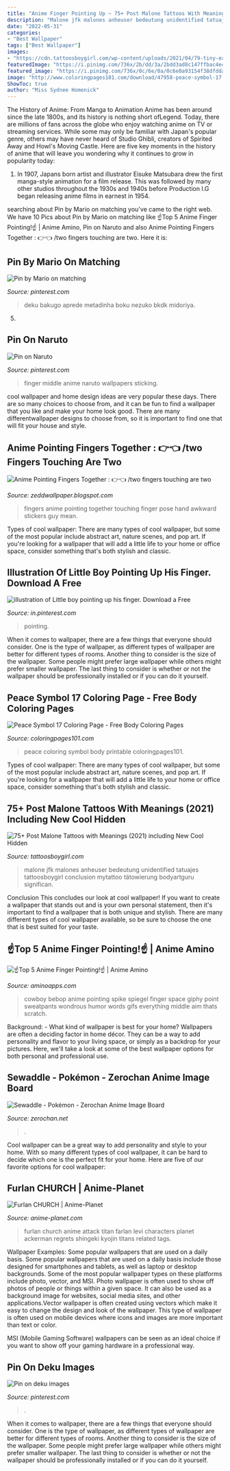```yaml
---
title: "Anime Finger Pointing Up ~ 75+ Post Malone Tattoos With Meanings (2021) Including New Cool Hidden"
description: "Malone jfk malones anheuser bedeutung unidentified tatuajes tattoosboygirl conclusion mytattoo tätowierung bodyartguru significan"
date: "2022-05-31"
categories:
- "Best Wallpaper"
tags: ["Best Wallpaper"]
images:
- "https://cdn.tattoosboygirl.com/wp-content/uploads/2021/04/79-tiny-eagle-tattoo-450x450.jpg"
featuredImage: "https://i.pinimg.com/736x/2b/dd/3a/2bdd3ad8c147ffbac4e4f07c2f0c3024.jpg"
featured_image: "https://i.pinimg.com/736x/0c/6e/0a/0c6e0a93154f38dfdda885dafb5076fb.jpg"
image: "http://www.coloringpages101.com/download/47958-peace-symbol-17.jpg"
ShowToc: true
author: "Miss Sydnee Homenick"
---
```



The History of Anime: From Manga to Animation
Anime has been around since the late 1800s, and its history is nothing short ofLegend. Today, there are millions of fans across the globe who enjoy watching anime on TV or streaming services. While some may only be familiar with Japan's popular genre, others may have never heard of Studio Ghibli, creators of Spirited Away and Howl's Moving Castle. Here are five key moments in the history of anime that will leave you wondering why it continues to grow in popularity today:
1) In 1907, Japans born artist and illustrator Eisuke Matsubara drew the first manga-style animation for a film release. This was followed by many other studios throughout the 1930s and 1940s before Production I.G began releasing anime films in earnest in 1954.

	

		
searching about Pin by Mario on matching you've came to the right web. We have 10 Pics about Pin by Mario on matching like ☝Top 5 Anime Finger Pointing!☝ | Anime Amino, Pin on Naruto and also Anime Pointing Fingers Together : 👉👈 /two fingers touching are two. Here it is:
		
    
## Pin By Mario On Matching

<img loading=lazy src="https://i.pinimg.com/736x/96/6d/30/966d30378b566332569432abd5474e74.jpg" onerror="this.onerror=null;this.src='https://tse4.mm.bing.net/th?id=OIP.LHyLIUMyEZyi9RYNWZ4OtQHaLi&amp;pid=15.1';" alt="Pin by Mario on matching">

_Source: pinterest.com_

>deku bakugo aprede metadinha boku nezuko bkdk midoriya. 

	

5.

    
## Pin On Naruto

<img loading=lazy src="https://i.pinimg.com/736x/a5/35/e1/a535e1dae5a8cf07a8ea062244ccbb45.jpg" onerror="this.onerror=null;this.src='https://tse3.mm.bing.net/th?id=OIP.VoxNMcbgWYdKTRZxsZuGnAHaLu&amp;pid=15.1';" alt="Pin on Naruto">

_Source: pinterest.com_

>finger middle anime naruto wallpapers sticking. 

	

cool wallpaper and home design ideas are very popular these days. There are so many choices to choose from, and it can be fun to find a wallpaper that you like and make your home look good. There are many differentwallpaper designs to choose from, so it is important to find one that will fit your house and style.

    
## Anime Pointing Fingers Together : 👉👈 /two Fingers Touching Are Two

<img loading=lazy src="https://ih1.redbubble.net/image.2083666318.4907/st,small,507x507-pad,600x600,f8f8f8.jpg" onerror="this.onerror=null;this.src='https://tse1.mm.bing.net/th?id=OIP.aseMFMIWn1px6JC7mWLIUwHaHa&amp;pid=15.1';" alt="Anime Pointing Fingers Together : 👉👈 /two fingers touching are two">

_Source: zeddwallpaper.blogspot.com_

>fingers anime pointing together touching finger pose hand awkward stickers guy mean. 

	

Types of cool wallpaper:
There are many types of cool wallpaper, but some of the most popular include abstract art, nature scenes, and pop art. If you're looking for a wallpaper that will add a little life to your home or office space, consider something that's both stylish and classic.

    
## Illustration Of Little Boy Pointing Up His Finger. Download A Free

<img loading=lazy src="https://i.pinimg.com/736x/0c/6e/0a/0c6e0a93154f38dfdda885dafb5076fb.jpg" onerror="this.onerror=null;this.src='https://tse1.mm.bing.net/th?id=OIP.cl9VXao7AcHWY7RniVj5xAHaLF&amp;pid=15.1';" alt="illustration of Little boy pointing up his finger. Download a Free">

_Source: in.pinterest.com_

>pointing. 

	

When it comes to wallpaper, there are a few things that everyone should consider. One is the type of wallpaper, as different types of wallpaper are better for different types of rooms. Another thing to consider is the size of the wallpaper. Some people might prefer large wallpaper while others might prefer smaller wallpaper. The last thing to consider is whether or not the wallpaper should be professionally installed or if you can do it yourself.

    
## Peace Symbol 17 Coloring Page - Free Body Coloring Pages

<img loading=lazy src="http://www.coloringpages101.com/download/47958-peace-symbol-17.jpg" onerror="this.onerror=null;this.src='https://tse2.mm.bing.net/th?id=OIP.VAC12quTIZa-3KvKMttGgQHaQd&amp;pid=15.1';" alt="Peace Symbol 17 Coloring Page - Free Body Coloring Pages">

_Source: coloringpages101.com_

>peace coloring symbol body printable coloringpages101. 

	

Types of cool wallpaper:
There are many types of cool wallpaper, but some of the most popular include abstract art, nature scenes, and pop art. If you're looking for a wallpaper that will add a little life to your home or office space, consider something that's both stylish and classic.

    
## 75+ Post Malone Tattoos With Meanings (2021) Including New Cool Hidden

<img loading=lazy src="https://cdn.tattoosboygirl.com/wp-content/uploads/2021/04/79-tiny-eagle-tattoo-450x450.jpg" onerror="this.onerror=null;this.src='https://tse1.mm.bing.net/th?id=OIP.RoMUybaeiTCmXtLjFhkMuwAAAA&amp;pid=15.1';" alt="75+ Post Malone Tattoos with Meanings (2021) including New Cool Hidden">

_Source: tattoosboygirl.com_

>malone jfk malones anheuser bedeutung unidentified tatuajes tattoosboygirl conclusion mytattoo tätowierung bodyartguru significan. 

	

Conclusion
This concludes our look at cool wallpaper! If you want to create a wallpaper that stands out and is your own personal statement, then it's important to find a wallpaper that is both unique and stylish. There are many different types of cool wallpaper available, so be sure to choose the one that is best suited for your taste.

    
## ☝Top 5 Anime Finger Pointing!☝ | Anime Amino

<img loading=lazy src="http://pa1.narvii.com/6146/988bdda32c05368fc6bc27dc9d3644c28473ac02_hq.gif" onerror="this.onerror=null;this.src='https://tse1.mm.bing.net/th?id=OIP.8aDOwZTJvafAN6Y_jzYtmgHaFH&amp;pid=15.1';" alt="☝Top 5 Anime Finger Pointing!☝ | Anime Amino">

_Source: aminoapps.com_

>cowboy bebop anime pointing spike spiegel finger space giphy point sweatpants wondrous humor words gifs everything middle aim thats scratch. 

	

Background: - What kind of wallpaper is best for your home?
Wallpapers are often a deciding factor in home décor. They can be a way to add personality and flavor to your living space, or simply as a backdrop for your pictures. Here, we'll take a look at some of the best wallpaper options for both personal and professional use.

    
## Sewaddle - Pokémon - Zerochan Anime Image Board

<img loading=lazy src="http://s1.zerochan.net/Sewaddle.600.492134.jpg" onerror="this.onerror=null;this.src='https://tse3.mm.bing.net/th?id=OIP.K3AEduCLqkIcl3A9Q9AV4wHaFw&amp;pid=15.1';" alt="Sewaddle - Pokémon - Zerochan Anime Image Board">

_Source: zerochan.net_

>. 

	

Cool wallpaper can be a great way to add personality and style to your home. With so many different types of cool wallpaper, it can be hard to decide which one is the perfect fit for your home. Here are five of our favorite options for cool wallpaper: 

    
## Furlan CHURCH | Anime-Planet

<img loading=lazy src="https://www.anime-planet.com/images/characters/furlan-church-59441.jpg" onerror="this.onerror=null;this.src='https://tse3.mm.bing.net/th?id=OIP.OBs7BciLI1zVv5VZmO_h-AAAAA&amp;pid=15.1';" alt="Furlan CHURCH | Anime-Planet">

_Source: anime-planet.com_

>furlan church anime attack titan farlan levi characters planet ackerman regrets shingeki kyojin titans related tags. 

	

Wallpaper Examples: Some popular wallpapers that are used on a daily basis.
Some popular wallpapers that are used on a daily basis include those designed for smartphones and tablets, as well as laptop or desktop backgrounds. Some of the most popular wallpaper types on these platforms include photo, vector, and MSI. 
Photo wallpaper is often used to show off photos of people or things within a given space. It can also be used as a background image for websites, social media sites, and other applications.Vector wallpaper is often created using vectors which make it easy to change the design and look of the wallpaper. This type of wallpaper is often used on mobile devices where icons and images are more important than text or color. 

MSI (Mobile Gaming Software) wallpapers can be seen as an ideal choice if you want to show off your gaming hardware in a professional way.

    
## Pin On Deku Images

<img loading=lazy src="https://i.pinimg.com/736x/2b/dd/3a/2bdd3ad8c147ffbac4e4f07c2f0c3024.jpg" onerror="this.onerror=null;this.src='https://tse2.mm.bing.net/th?id=OIP.jUwLDAG61fYduULapnOG4wHaHa&amp;pid=15.1';" alt="Pin on deku images">

_Source: pinterest.com_

>. 

	

When it comes to wallpaper, there are a few things that everyone should consider. One is the type of wallpaper, as different types of wallpaper are better for different types of rooms. Another thing to consider is the size of the wallpaper. Some people might prefer large wallpaper while others might prefer smaller wallpaper. The last thing to consider is whether or not the wallpaper should be professionally installed or if you can do it yourself.

